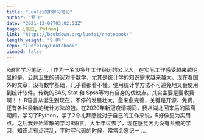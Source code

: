 ```yaml
---
title: "LuoFei的R学习笔记"
author: "罗飞"
date: "2021-12-08T03:02:52Z"
tags: [笔记, Python]
link: "https://bookdown.org/luofei/rnotebook/"
length_weight: "9.8%"
repo: "luofeicq/Rnotebook"
pinned: false
---
```


R语言学习笔记 [...] 作为一名10多年工作经历的公卫人，在实际工作感受越来越明显的是，公共卫生的研究对于数学，尤其是统计学的知识需求越来越大。现在看国外的文章，没有数学基础，几乎看都看不懂。使用统计学方法不可避免地又会使用到统计软件。传统的SAS, Stat 和 Spss等均有自身的优缺点。其实主要是要收费啊！！ R语言从诞生到现在，不停的发展壮大，愈来愈完善，关键是开源、免费，还有各种最新的统计方法的包。在2020年新冠疫情期间，我从湖北回来后的隔离期间，学习了Python，学了2个礼拜感觉对于自己的工作来说，R好像更为实用点。之后我开始零散的学习R语言。大半年过去了，现在感觉因为没有系统的学习，知识点有点混乱，平时写代码的时候，常常会忘记一 ...
